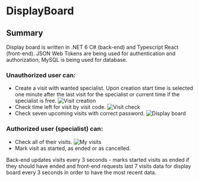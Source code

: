# DisplayBoard

## Summary
Display board is written in .NET 6 C# (back-end) and Typescript React (front-end). JSON Web Tokens are being used for authentication and authorization, MySQL is being used for database.

### Unauthorized user can:

- Create a visit with wanted specialist. Upon creation start time is selected one minute after the last visit for the specialist or current time if the specialist is free. ![Visit creation](https://i.imgur.com/c8g8vSH.png "Visit creation")
- Check time left for visit by visit code. ![Visit check](https://i.imgur.com/RQuM5G4.png "Visit check")
- Check seven upcoming visits with correct password. ![Display board](https://i.imgur.com/CcIBvh4.png "Display board")

### Authorized user (specialist) can:

- Check all of their visits. ![My visits](https://i.imgur.com/45OvJ6r.png "My visits")
- Mark visit as started, as ended or as cancelled.

Back-end updates visits every 3 seconds - marks started visits as ended if they should have ended and front-end requests last 7 visits data for display board every 3 seconds in order to have the most recent data.

